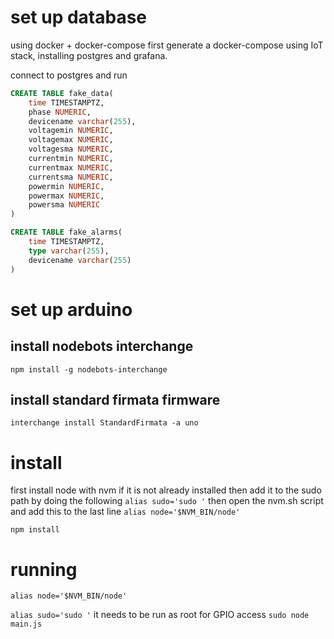 # set up database
using docker + docker-compose
first generate a docker-compose using IoT stack, installing postgres and grafana.

connect to postgres and run
```sql
CREATE TABLE fake_data(  
    time TIMESTAMPTZ,
    phase NUMERIC,
    devicename varchar(255),
    voltagemin NUMERIC,
    voltagemax NUMERIC,
    voltagesma NUMERIC,
    currentmin NUMERIC,
    currentmax NUMERIC,
    currentsma NUMERIC,
    powermin NUMERIC,
    powermax NUMERIC,
    powersma NUMERIC
)
```

```sql
CREATE TABLE fake_alarms(  
    time TIMESTAMPTZ,
    type varchar(255),
    devicename varchar(255)
)
```
# set up arduino
## install nodebots interchange
`npm install -g nodebots-interchange`
## install standard firmata firmware
`interchange install StandardFirmata -a uno`

# install
first install node with nvm if it is not already installed
then add it to the sudo path by doing the following
`alias sudo='sudo '`
then open the nvm.sh script and add this to the last line
`alias node='$NVM_BIN/node'`

`npm install`

# running
`alias node='$NVM_BIN/node'`

`alias sudo='sudo '`
it needs to be run as root for GPIO access
`sudo node main.js`